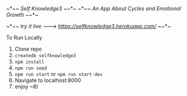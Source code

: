 ~*~*~ Self Knowledge3 ~*~*~
~*~*~ An App About Cycles and Emotional Growth ~*~*~

~*~*~ try it live ---> https://selfknowledge3.herokuapp.com/ ~*~*~

To Run Locally
1. Clone repo 
2. `createdb selfknowledge3`
3. `npm install`
4. `npm run seed`
5. `npm run start` or `npm run start-dev`
6. Navigate to localhost:8000
7. enjoy ~8) 


